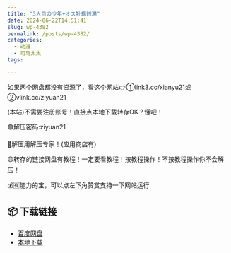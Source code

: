 ```yaml
---
title: "3人目の少年+オス牡蠣銭湯"
date: 2024-06-22T14:51:41
slug: wp-4382
permalink: /posts/wp-4382/
categories:
  - 动漫
  - 司马太太
tags:

---
```


如果两个网盘都没有资源了，看这个网站👉①link3.cc/xianyu21或②vlink.cc/ziyuan21

(本站)不需要注册账号！直接点本地下载转存OK？懂吧！

🟢解压密码:ziyuan21

🔵解压用解压专家！(应用商店有)

🟡转存的链接网盘有教程！一定要看教程！按教程操作！不按教程操作你不会解压！

💰🈶能力的宝，可以点左下角赞赏支持一下网站运行

## 📦 下载链接
- [百度网盘](https://blziyuan21.com/pay-download/4382?key=4150fb72a9&down_id=0)
- [本地下载](https://blziyuan21.com/pay-download/4382?key=4150fb72a9&down_id=1)

